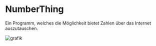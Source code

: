 # NumberThing
Ein Programm, welches die Möglichkeit bietet Zahlen über das Internet auszutauschen.

![grafik](https://user-images.githubusercontent.com/8907014/215788467-288d968d-b782-4f7b-8bec-ecd8450a20ee.png)

